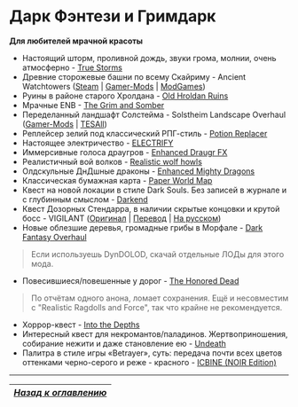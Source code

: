 # Дарк Фэнтези и Гримдарк

**Для любителей мрачной красоты**

+ Настоящий шторм, проливной дождь, звуки грома, молнии, очень атмосферно - [True Storms](http://www.nexusmods.com/skyrim/mods/63478/?)
+ Древние сторожевые башни по всему Скайриму - Anсient Watchtowers ([Steam](http://steamcommunity.com/sharedfiles/filedetails/?id=94173251) | [Gamer-Mods](http://gamer-mods.ru/load/tes_v_skyrim/doma_i_lokacii/skyrim_drevnie_storozhevye_bashni_v1_7_ancient_watchtowers/15-1-0-841) | [ModGames](http://modgames.net/load/tes_v_skyrim/doma_i_lokacii/1/254-1-0-13736))
+ Руины в районе старого Хролдана - [Old Hroldan Ruins](http://www.nexusmods.com/skyrim/mods/66578/?)
+ Мрачные ENB - [The Grim and Somber](http://www.nexusmods.com/skyrim/mods/50501/?)
+ Переделанный ландшафт Солстейма - Solstheim Landscape Overhaul ([Gamer-Mods](http://gamer-mods.ru/load/tes_v_skyrim/graficheskie_mody/pejzazhi_solstejma/3-1-0-2677) | [TESAll](http://tesall.ru/files/file/6989-ulucsenie-landsafta-solstejma/))
+ Реплейсер зелий под классический РПГ-стиль - [Potion Replacer](http://www.loverslab.com/files/file/1628-potion-replacer/)
+ Настоящее электричество - [ELECTRIFY](http://www.nexusmods.com/skyrim/mods/58695/?)
+ Иммерсивные голоса драугров - [Enhanced Draugr FX](http://www.nexusmods.com/skyrim/mods/58359/?)
+ Реалистичный вой волков - [Realistic wolf howls](http://www.nexusmods.com/skyrim/mods/30636/?)
+ Олдскульные ДнДшные драконы - [Enhanced Mighty Dragons](http://erkeilmods.altervista.org/skyrim/enhanced-mighty-dragons/)
+ Классическая бумажная карта - [Paper World Map](http://www.nexusmods.com/skyrim/mods/25501/?)
+ Квест на новой локации в стиле Dark Souls. Без записей в журнале и с глубинным смыслом - [Darkend](http://www.nexusmods.com/skyrim/mods/67559/?)
+ Квест Дозорных Стендарра, в наличии скрытые концовки и крутой босс - VIGILANT ([Оригинал](http://www.nexusmods.com/skyrim/mods/67103/?) | [Перевод](http://www.nexusmods.com/skyrim/mods/71676/?) | [На русском](http://tesall.ru/files/file/8807-dozornyy/))
+ Новые облезшие деревья, громадные грибы в Морфале - [Dark Fantasy Overhaul](http://www.nexusmods.com/skyrim/mods/66971/?)

> Если используешь DynDOLOD, скачай отдельные ЛОДы для этого мода.

+ Повесившиеся/повешенные у дорог - [The Honored Dead](http://www.nexusmods.com/skyrim/mods/52403/?)

> По отчётам одного анона, ломает сохранения. Ещё и несовместим с "Realistic Ragdolls and Force", так что крайне не рекомендуется.

+ Хоррор-квест - [Into the Depths](http://www.nexusmods.com/skyrim/mods/23087/?)
+ Интересный квест для некромантов/паладинов. Жертвоприношения, собирание нежити и даже становление ею - [Undeath](http://www.nexusmods.com/skyrim/mods/40607/?)
+ Палитра в стиле игры «Betrayer», суть: передача почти всех цветов оттенками черно-серого и реже - красного - [ICBINE (NOIR Edition)](http://www.nexusmods.com/skyrim/mods/61810/?)

------

|[*Назад к оглавлению*](../01_Оглавление.md)|
|:---:|
